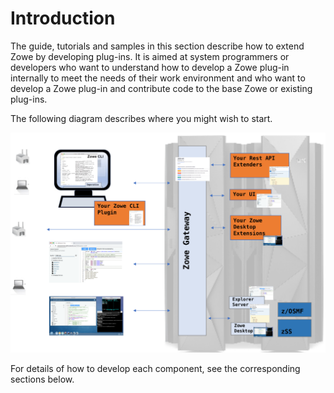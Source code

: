 # Introduction

The guide, tutorials and samples in this section describe how to extend Zowe by developing plug-ins. It is aimed at system programmers or developers who want to understand how to develop a Zowe plug-in internally to meet the needs of their work environment and who want to develop a Zowe plug-in and contribute code to the base Zowe or existing plug-ins.

The following diagram describes where you might wish to start.

![](../images/extender/urzowe.png)

For details of how to develop each component, see the corresponding sections below.
